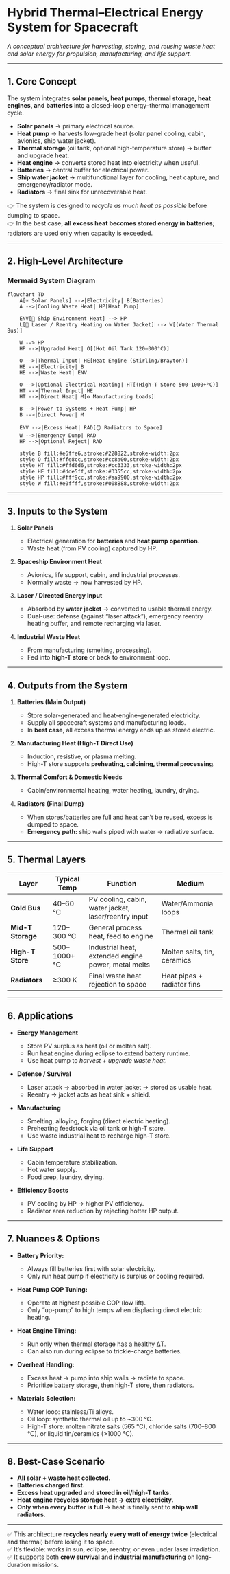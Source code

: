 # Hybrid Thermal–Electrical Energy System for Spacecraft  
*A conceptual architecture for harvesting, storing, and reusing waste heat and solar energy for propulsion, manufacturing, and life support.*

---

## 1. Core Concept

The system integrates **solar panels, heat pumps, thermal storage, heat engines, and batteries** into a closed-loop energy–thermal management cycle.  

- **Solar panels** → primary electrical source.  
- **Heat pump** → harvests low-grade heat (solar panel cooling, cabin, avionics, ship water jacket).  
- **Thermal storage** (oil tank, optional high-temperature store) → buffer and upgrade heat.  
- **Heat engine** → converts stored heat into electricity when useful.  
- **Batteries** → central buffer for electrical power.  
- **Ship water jacket** → multifunctional layer for cooling, heat capture, and emergency/radiator mode.  
- **Radiators** → final sink for unrecoverable heat.  

👉 The system is designed to *recycle as much heat as possible* before dumping to space.  
👉 In the best case, **all excess heat becomes stored energy in batteries**; radiators are used only when capacity is exceeded.  

---

## 2. High-Level Architecture

### Mermaid System Diagram
```mermaid
flowchart TD
    A[☀️ Solar Panels] -->|Electricity| B[Batteries]
    A -->|Cooling Waste Heat| HP[Heat Pump]

    ENV[🚀 Ship Environment Heat] --> HP
    L[🔦 Laser / Reentry Heating on Water Jacket] --> W[(Water Thermal Bus)]

    W --> HP
    HP -->|Upgraded Heat| O[(Hot Oil Tank 120–300°C)]

    O -->|Thermal Input| HE[Heat Engine (Stirling/Brayton)]
    HE -->|Electricity| B
    HE -->|Waste Heat| ENV

    O -->|Optional Electrical Heating| HT[(High-T Store 500–1000+°C)]
    HT -->|Thermal Input| HE
    HT -->|Direct Heat| M[⚙️ Manufacturing Loads]

    B -->|Power to Systems + Heat Pump| HP
    B -->|Direct Power| M

    ENV -->|Excess Heat| RAD[🪞 Radiators to Space]
    W -->|Emergency Dump| RAD
    HP -->|Optional Reject| RAD

    style B fill:#e6ffe6,stroke:#228822,stroke-width:2px
    style O fill:#ffe8cc,stroke:#cc8a00,stroke-width:2px
    style HT fill:#ffd6d6,stroke:#cc3333,stroke-width:2px
    style HE fill:#dde5ff,stroke:#3355cc,stroke-width:2px
    style HP fill:#fff9cc,stroke:#aa9900,stroke-width:2px
    style W fill:#e0ffff,stroke:#008888,stroke-width:2px
```

---

## 3. Inputs to the System

1. **Solar Panels**
   - Electrical generation for **batteries** and **heat pump operation**.  
   - Waste heat (from PV cooling) captured by HP.  

2. **Spaceship Environment Heat**
   - Avionics, life support, cabin, and industrial processes.  
   - Normally waste → now harvested by HP.  

3. **Laser / Directed Energy Input**
   - Absorbed by **water jacket** → converted to usable thermal energy.  
   - Dual-use: defense (against “laser attack”), emergency reentry heating buffer, and remote recharging via laser.  

4. **Industrial Waste Heat**
   - From manufacturing (smelting, processing).  
   - Fed into **high-T store** or back to environment loop.  

---

## 4. Outputs from the System

1. **Batteries (Main Output)**
   - Store solar-generated and heat-engine-generated electricity.  
   - Supply all spacecraft systems and manufacturing loads.  
   - In **best case**, all excess thermal energy ends up as stored electric.  

2. **Manufacturing Heat (High-T Direct Use)**
   - Induction, resistive, or plasma melting.  
   - High-T store supports **preheating, calcining, thermal processing**.  

3. **Thermal Comfort & Domestic Needs**
   - Cabin/environmental heating, water heating, laundry, drying.  

4. **Radiators (Final Dump)**
   - When stores/batteries are full and heat can’t be reused, excess is dumped to space.  
   - **Emergency path:** ship walls piped with water → radiative surface.  

---

## 5. Thermal Layers

| Layer             | Typical Temp | Function                                           | Medium                  |
|-------------------|--------------|---------------------------------------------------|-------------------------|
| **Cold Bus**      | 40–60 °C     | PV cooling, cabin, water jacket, laser/reentry input | Water/Ammonia loops     |
| **Mid-T Storage** | 120–300 °C   | General process heat, feed to engine              | Thermal oil tank        |
| **High-T Store**  | 500–1000+ °C | Industrial heat, extended engine power, metal melts | Molten salts, tin, ceramics |
| **Radiators**     | ≥300 K       | Final waste heat rejection to space               | Heat pipes + radiator fins |

---

## 6. Applications

- **Energy Management**
  - Store PV surplus as heat (oil or molten salt).  
  - Run heat engine during eclipse to extend battery runtime.  
  - Use heat pump to *harvest + upgrade waste heat*.  

- **Defense / Survival**
  - Laser attack → absorbed in water jacket → stored as usable heat.  
  - Reentry → jacket acts as heat sink + shield.  

- **Manufacturing**
  - Smelting, alloying, forging (direct electric heating).  
  - Preheating feedstock via oil tank or high-T store.  
  - Use waste industrial heat to recharge high-T store.  

- **Life Support**
  - Cabin temperature stabilization.  
  - Hot water supply.  
  - Food prep, laundry, drying.  

- **Efficiency Boosts**
  - PV cooling by HP → higher PV efficiency.  
  - Radiator area reduction by rejecting hotter HP output.  

---

## 7. Nuances & Options

- **Battery Priority:**  
  - Always fill batteries first with solar electricity.  
  - Only run heat pump if electricity is surplus or cooling required.  

- **Heat Pump COP Tuning:**  
  - Operate at highest possible COP (low lift).  
  - Only “up-pump” to high temps when displacing direct electric heating.  

- **Heat Engine Timing:**  
  - Run only when thermal storage has a healthy ΔT.  
  - Can also run during eclipse to trickle-charge batteries.  

- **Overheat Handling:**  
  - Excess heat → pump into ship walls → radiate to space.  
  - Prioritize battery storage, then high-T store, then radiators.  

- **Materials Selection:**  
  - Water loop: stainless/Ti alloys.  
  - Oil loop: synthetic thermal oil up to ~300 °C.  
  - High-T store: molten nitrate salts (565 °C), chloride salts (700–800 °C), or liquid tin/ceramics (>1000 °C).  

---

## 8. Best-Case Scenario

- **All solar + waste heat collected.**  
- **Batteries charged first.**  
- **Excess heat upgraded and stored in oil/high-T tanks.**  
- **Heat engine recycles storage heat → extra electricity.**  
- **Only when every buffer is full** → heat is finally sent to **ship wall radiators**.  

---

✅ This architecture **recycles nearly every watt of energy twice** (electrical and thermal) before losing it to space.  
✅ It’s flexible: works in sun, eclipse, reentry, or even under laser irradiation.  
✅ It supports both **crew survival** and **industrial manufacturing** on long-duration missions.  